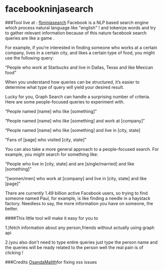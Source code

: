 # facebookninjasearch
###Tool live at : [fbninjasearch](http://fbninja.byethost13.com/)
Facebook is a NLP based search engine which process natural language like "english" ! and tokenize words and try to gather relevant information because of this nature facebook search queries are like a game .

For example, if you’re interested in finding someone who works at a certain company, lives in a certain city, and likes a certain type of food, you might use the following query:

“People who work at Starbucks and live in Dallas, Texas and like Mexican food”

When you understand how queries can be structured, it’s easier to determine what type of query will yield your desired result.

Lucky for you, Graph Search can handle a surprising number of criteria. Here are some people-focused queries to experiment with.

“People named [name] who like [something]”

“People named [name] who like [something] and work at [company]”

“People named [name] who like [something] and live in [city, state]

“Fans of [page] who visited [city, state]”

You can also take a more general approach to a people-focused search. For example, you might search for something like:

“People who live in [city, state] and are [single/married] and like [something]”

“[women/men] who work at [company] and live in [city, state] and like [page]”

There are currently 1.49 billion active Facebook users, so trying to find someone named Paul, for example, is like finding a needle in a haystack factory. Needless to say, the more information you have on someone, the better.

####This little tool will make it easy for you to 

1.)fetch information about any person,friends without actually using graph api 

2.)you also don't need to type entire queries just type the person name and the queries will be ready related to the person well the real pain is of clicking !

###Credits [OsandaMalith](https://github.com/OsandaMalith)for fixing xss issues 

